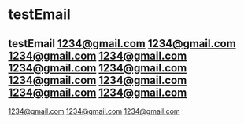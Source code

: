 # testEmail
testEmail
1234@gmail.com
1234@gmail.com
1234@gmail.com
1234@gmail.com
1234@gmail.com
1234@gmail.com
1234@gmail.com
1234@gmail.com
1234@gmail.com
1234@gmail.com
---
1234@gmail.com
1234@gmail.com
1234@gmail.com
